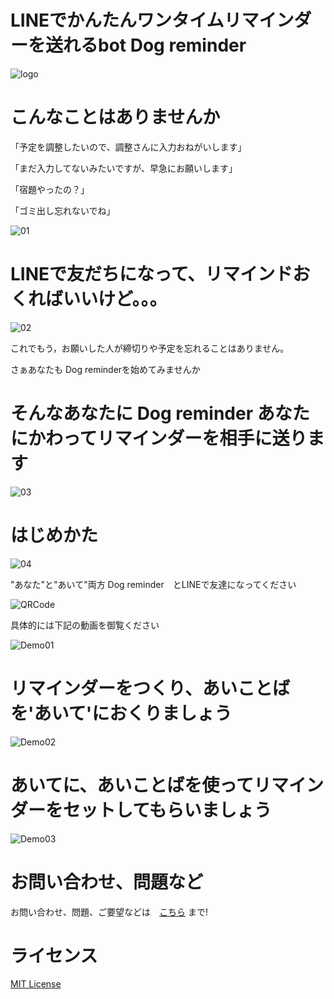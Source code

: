 # LINEでかんたんワンタイムリマインダーを送れるbot Dog reminder
![logo](https://fffuture.work/dogreminder/images/logo.jpg)

# こんなことはありませんか

「予定を調整したいので、調整さんに入力おねがいします」

「まだ入力してないみたいですが、早急にお願いします」

「宿題やったの？」

「ゴミ出し忘れないでね」

![01](https://fffuture.work/dogreminder/images/01.png)

# LINEで友だちになって、リマインドおくればいいけど。。。

![02](https://fffuture.work/dogreminder/images/02.png)


これでもう，お願いした人が締切りや予定を忘れることはありません。

さぁあなたも Dog reminderを始めてみませんか

# そんなあなたに Dog reminder あなたにかわってリマインダーを相手に送ります

![03](https://fffuture.work/dogreminder/images/03.png)

# はじめかた

![04](https://fffuture.work/dogreminder/images/04.png)

"あなた"と"あいて"両方 Dog reminder　とLINEで友達になってください

![QRCode](https://qr-official.line.me/sid/L/712korsz.png)

具体的には下記の動画を御覧ください

![Demo01](https://fffuture.work/dogreminder/images/demo01.gif)

# リマインダーをつくり、あいことばを'あいて'におくりましょう

![Demo02](https://fffuture.work/dogreminder/images/demo02.gif)


# あいてに、あいことばを使ってリマインダーをセットしてもらいましょう

![Demo03](https://fffuture.work/dogreminder/images/demo03.gif)


# お問い合わせ、問題など

お問い合わせ、問題、ご要望などは　[こちら](https://github.com/fffuturework/dogreminder/issues/new) まで!

# ライセンス

[MIT License](https://github.com/freddiefujiwara/jpy_minimize_your_change/blob/main/LICENSE)
